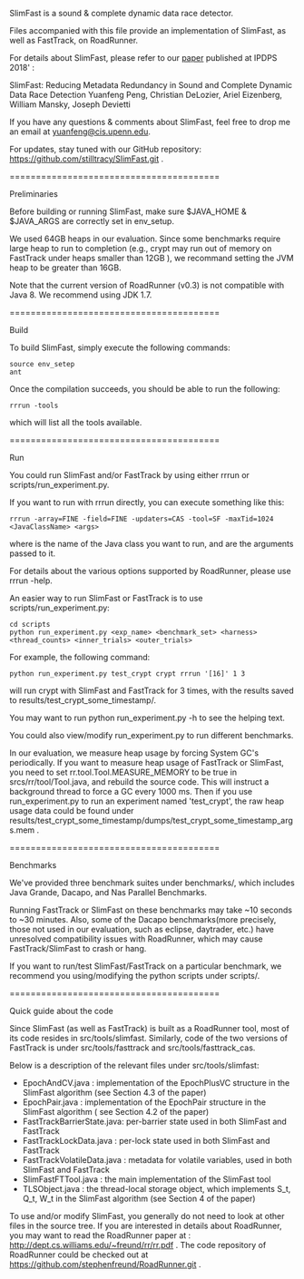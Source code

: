 SlimFast is a sound & complete dynamic data race detector.

Files accompanied with this file provide an implementation of SlimFast, as well as FastTrack, on RoadRunner.

For details about SlimFast, please refer to our [paper](https://ieeexplore.ieee.org/abstract/document/8425237) published at IPDPS 2018' : 

SlimFast: Reducing Metadata Redundancy in Sound and Complete Dynamic Data Race Detection
Yuanfeng Peng, Christian DeLozier, Ariel Eizenberg, William Mansky, Joseph Devietti

If you have any questions & comments about SlimFast, feel free to drop me an email at yuanfeng@cis.upenn.edu.

For updates, stay tuned with our GitHub repository: https://github.com/stilltracy/SlimFast.git .

========================================

Preliminaries


Before building or running SlimFast, make sure $JAVA_HOME & $JAVA_ARGS are correctly set in env_setup.  

We used 64GB heaps in our evaluation.  Since some benchmarks require large heap to run to completion (e.g., crypt may run out of memory on FastTrack under heaps smaller than 12GB ), we recommand setting the JVM heap to be greater than 16GB.

Note that the current version of RoadRunner (v0.3) is not compatible with Java 8.  We recommend using JDK 1.7.

========================================

Build

To build SlimFast, simply execute the following commands:

	source env_setep
	ant

Once the compilation succeeds, you should be able to run the following:

	rrrun -tools

which will list all the tools available.


========================================

Run

You could run SlimFast and/or FastTrack by using either rrrun or scripts/run_experiment.py.

If you want to run with rrrun directly, you can execute something like this:

	rrrun -array=FINE -field=FINE -updaters=CAS -tool=SF -maxTid=1024 <JavaClassName> <args>

where <JavaClassName> is the name of the Java class you want to run, and <args> are the arguments passed to it.

For details about the various options supported by RoadRunner, please use rrrun -help.

An easier way to run SlimFast or FastTrack is to use scripts/run_experiment.py:

	cd scripts
	python run_experiment.py <exp_name> <benchmark_set> <harness> <thread_counts> <inner_trials> <outer_trials> 

For example, the following command:

	python run_experiment.py test_crypt crypt rrrun '[16]' 1 3 

will run crypt with SlimFast and FastTrack for 3 times, with the results saved to results/test_crypt_some_timestamp/.

You may want to run python run_experiment.py -h to see the helping text. 

You could also view/modify run_experiment.py to run different benchmarks. 

In our evaluation, we measure heap usage by forcing System GC's periodically.  If you want to measure heap usage of FastTrack or SlimFast, you need to set rr.tool.Tool.MEASURE_MEMORY to be true in srcs/rr/tool/Tool.java, and rebuild the source code.  This will instruct a background thread to force a GC every 1000 ms.  Then if you use run_experiment.py to run an experiment named 'test_crypt', the raw heap usage data could be found under results/test_crypt_some_timestamp/dumps/test_crypt_some_timestamp_args.mem .

========================================

Benchmarks

We've provided three benchmark suites under benchmarks/, which includes Java Grande, Dacapo, and Nas Parallel Benchmarks.

Running FastTrack or SlimFast on these benchmarks may take ~10 seconds to ~30 minutes.  Also, some of the Dacapo benchmarks(more precisely, those not used in our evaluation, such as eclipse, daytrader, etc.) have unresolved compatibility issues with RoadRunner, which may cause FastTrack/SlimFast to crash or hang.  

If you want to run/test SlimFast/FastTrack on a particular benchmark, we recommend you using/modifying the python scripts under scripts/.

========================================

Quick guide about the code

Since SlimFast (as well as FastTrack) is built as a RoadRunner tool, most of its code resides in src/tools/slimfast.  Similarly, code of the two versions of FastTrack is under src/tools/fasttrack and src/tools/fasttrack_cas.  

Below is a description of the relevant files under src/tools/slimfast:

- EpochAndCV.java : implementation of the EpochPlusVC structure in the SlimFast algorithm (see Section 4.3 of the paper)
- EpochPair.java  : implementation of the EpochPair structure in the SlimFast algorithm ( see Section 4.2 of the paper)
- FastTrackBarrierState.java: per-barrier state used in both SlimFast and FastTrack
- FastTrackLockData.java    : per-lock state used in both SlimFast and FastTrack
- FastTrackVolatileData.java : metadata for volatile variables, used in both SlimFast and FastTrack
- SlimFastFTTool.java        : the main implementation of the SlimFast tool
- TLSObject.java             : the thread-local storage object, which implements S_t, Q_t, W_t in the SlimFast algorithm (see Section 4 of the paper)

To use and/or modify SlimFast, you generally do not need to look at other files in the source tree.  If you are interested in details about RoadRunner, you may want to read the RoadRunner paper at : http://dept.cs.williams.edu/~freund/rr/rr.pdf . The code repository of RoadRunner could be checked out at https://github.com/stephenfreund/RoadRunner.git . 
